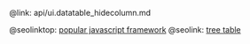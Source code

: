 @link: api/ui.datatable_hidecolumn.md

@seolinktop: [popular javascript framework](https://webix.com)
@seolink: [tree table](https://webix.com/widget/treetable/)
